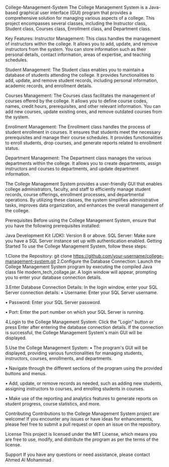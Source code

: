 College-Management-System
The College Management System is a Java-based graphical user interface (GUI) program that provides a comprehensive solution for managing various aspects of a college. This project encompasses several classes, including the Instructor class, Student class, Courses class, Enrollment class, and Department class.

Key Features: Instructor Management: This class handles the management of instructors within the college. It allows you to add, update, and remove instructors from the system. You can store information such as their personal details, contact information, areas of expertise, and teaching schedules.

Student Management: The Student class enables you to maintain a database of students attending the college. It provides functionalities to add, update, and remove student records, including personal information, academic records, and enrollment details.

Courses Management: The Courses class facilitates the management of courses offered by the college. It allows you to define course codes, names, credit hours, prerequisites, and other relevant information. You can add new courses, update existing ones, and remove outdated courses from the system.

Enrollment Management: The Enrollment class handles the process of student enrollment in courses. It ensures that students meet the necessary prerequisites and manage their course schedules. It provides functionalities to enroll students, drop courses, and generate reports related to enrollment status.

Department Management: The Department class manages the various departments within the college. It allows you to create departments, assign instructors and courses to departments, and update department information.

The College Management System provides a user-friendly GUI that enables college administrators, faculty, and staff to efficiently manage student records, course offerings, enrollment processes, and departmental operations. By utilizing these classes, the system simplifies administrative tasks, improves data organization, and enhances the overall management of the college.

Prerequisites Before using the College Management System, ensure that you have the following prerequisites installed:

Java Development Kit (JDK): Version 8 or above. SQL Server: Make sure you have a SQL Server instance set up with authentication enabled. Getting Started To use the College Management System, follow these steps:

1.Clone the Repository: git clone https://github.com/your-username/college-management-system.git 2.Configure the Database Connection: Launch the College Management System program by executing the compiled Java class file modern_tech_collage.jar. A login window will appear, prompting you to enter your database connection details.

3.Enter Database Connection Details: In the login window, enter your SQL Server connection details: • Username: Enter your SQL Server username.

• Password: Enter your SQL Server password.

• Port: Enter the port number on which your SQL Server is running.

4.Login to the College Management System: Click the "Login" button or press Enter after entering the database connection details. If the connection is successful, the College Management System's main GUI will be displayed.

5.Use the College Management System: • The program's GUI will be displayed, providing various functionalities for managing students, instructors, courses, enrollments, and departments.

• Navigate through the different sections of the program using the provided buttons and menus.

• Add, update, or remove records as needed, such as adding new students, assigning instructors to courses, and enrolling students in courses.

• Make use of the reporting and analytics features to generate reports on student progress, course statistics, and more.

Contributing Contributions to the College Management System project are welcome! If you encounter any issues or have ideas for enhancements, please feel free to submit a pull request or open an issue on the repository.

License This project is licensed under the MIT License, which means you are free to use, modify, and distribute the program as per the terms of the license.

Support If you have any questions or need assistance, please contact Ahmed Al Mohammad .
